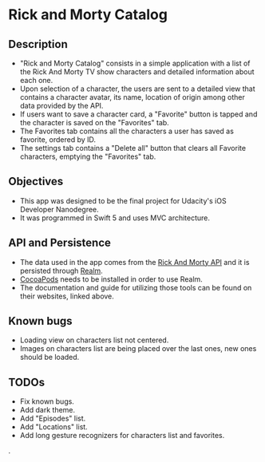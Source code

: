 # Rick and Morty Catalog

## Description
* "Rick and Morty Catalog" consists in a simple application with a list of the Rick And Morty TV show characters and detailed information about each one.
* Upon selection of a character, the users are sent to a detailed view that contains a character avatar, its name, location of origin among other data provided by the API.
* If users want to save a character card, a "Favorite" button is tapped and the character is saved on the "Favorites" tab.
* The Favorites tab contains all the characters a user has saved as favorite, ordered by ID.
* The settings tab contains a "Delete all" button that clears all Favorite characters, emptying the "Favorites" tab.

## Objectives
* This app was designed to be the final project for Udacity's iOS Developer Nanodegree.
* It was programmed in Swift 5 and uses MVC architecture.

## API and Persistence
* The data used in the app comes from the [Rick And Morty API](https://rickandmortyapi.com) and it is persisted through [Realm](https://realm.io).
* [CocoaPods](https://cocoapods.org) needs to be installed in order to use Realm.
* The documentation and guide for utilizing those tools can be found on their websites, linked above.

## Known bugs
* Loading view on characters list not centered.
* Images on characters list are being placed over the last ones, new ones should be loaded.

## TODOs
* Fix known bugs.
* Add dark theme.
* Add "Episodes" list.
* Add "Locations" list.
* Add long gesture recognizers for characters list and favorites.


.

